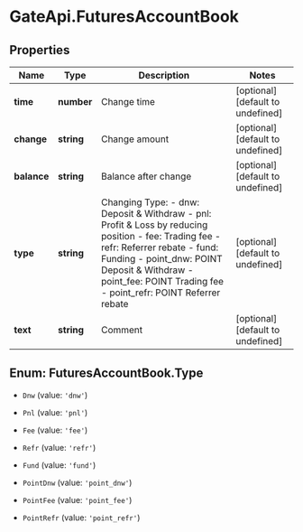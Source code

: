 # GateApi.FuturesAccountBook

## Properties

Name | Type | Description | Notes
------------ | ------------- | ------------- | -------------
**time** | **number** | Change time | [optional] [default to undefined]
**change** | **string** | Change amount | [optional] [default to undefined]
**balance** | **string** | Balance after change | [optional] [default to undefined]
**type** | **string** | Changing Type: - dnw: Deposit &amp; Withdraw - pnl: Profit &amp; Loss by reducing position - fee: Trading fee - refr: Referrer rebate - fund: Funding - point_dnw: POINT Deposit &amp; Withdraw - point_fee: POINT Trading fee - point_refr: POINT Referrer rebate | [optional] [default to undefined]
**text** | **string** | Comment | [optional] [default to undefined]

## Enum: FuturesAccountBook.Type

* `Dnw` (value: `'dnw'`)

* `Pnl` (value: `'pnl'`)

* `Fee` (value: `'fee'`)

* `Refr` (value: `'refr'`)

* `Fund` (value: `'fund'`)

* `PointDnw` (value: `'point_dnw'`)

* `PointFee` (value: `'point_fee'`)

* `PointRefr` (value: `'point_refr'`)


